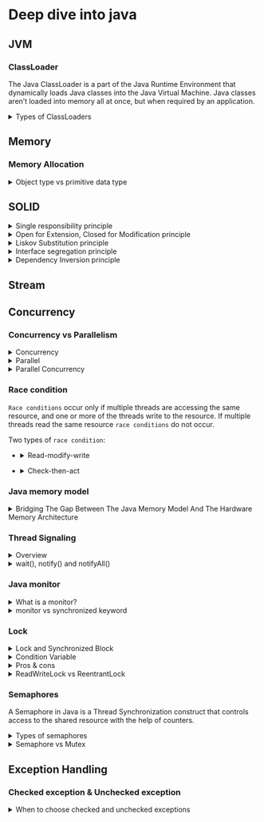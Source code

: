 # Deep dive into java
## JVM
### ClassLoader
The Java ClassLoader is a part of the Java Runtime Environment that dynamically loads Java classes into the Java Virtual Machine. Java classes aren’t loaded into memory all at once, but when required by an application. 

<details>
  <summary>Types of ClassLoaders</summary>
  <br/>
  
  + **BootStrap ClassLoader:**  is a Machine code which kickstarts the operation when the JVM calls it. It is not a java class.
  + **Extension ClassLoader:** is a child of **Bootstrap ClassLoader** and loads the extensions of core java classes from JDK (jre/lib/ext)
  + **System Class Loader:** takes care of loading all the application level classes into the JVM
  
  Ref: https://www.geeksforgeeks.org/classloader-in-java/#:~:text=The%20Java%20ClassLoader%20is%20a,when%20required%20by%20an%20application.

</details>

## Memory
### Memory Allocation

<details>
  <summary>Object type vs primitive data type</summary>
  <br/>
  
   Type name | Object type | Primitive data type | 
   | --- | --- | --- | 
  Interger vs int | 16 bytes | 4 bytes 
  Short vs short | 0 | 2 bytes
  Byte vs byte | 0 | 1 byte
  Float vs float | 0 | 0
  Double vs double | 0 | 0
  Long vs long | 24 bytes | 8 bytes
  Boolean vs boolean | 0 | 0
  char | - | 0
  
  + Ref: https://www.javamex.com/tutorials/memory/

</details>

## SOLID

<details>
  <summary>Single responsibility principle</summary>
  <br/>
  
  A class should only have one responsibility
  
  _Example:_ The `EntityManager` interface provides a set of methods to persist, update, remove and read entities from a relational database. It doesn’t implement any business logic or validation or user authentication.
  
</details>
<details>
  <summary>Open for Extension, Closed for Modification principle</summary>
  <br/>
  
  Classes should be open for extension but closed for modification. In doing so, we stop ourselves from modifying existing code and causing potential new bugs
  
</details>
<details>
  <summary>Liskov Substitution principle</summary>
  <br/>
  
  If class A is a subtype of class B, we should be able to replace B with A without disrupting the behavior of our program.
  
  Signs of violation of the substitutions Liskov:
  + 
  
</details>
<details>
  <summary>Interface segregation principle</summary>
  <br/>
  
  Larger interfaces should be split into smaller ones to fit with multiple specific purposes.
  
  _Example:_ If only data manipulation (CRUD) is needed, we can use `CrudRepository`. And when we need to view pages, we can use `PagingAndSortingRepository`
  
</details>
<details>
  <summary>Dependency Inversion principle</summary>
  <br/> 
  
  + High-level modules should not depend on low-level modules. Both should depend on abstractions.
  + Abstractions should not depend on details. Details should depend on abstractions.
  
  _Example:_ 
  
  ```
  public interface Keyboard { }
  ```
  
  ```
  public class Windows98Machine{

      private final Keyboard keyboard;

      public Windows98Machine(Keyboard keyboard) {
          this.keyboard = keyboard;
      }
  }
  ```
  
  _`Windows98Machine` depends on  `Keyboard`_
  

  
</details>

## Stream
## Concurrency
### Concurrency vs Parallelism

<details>
  <summary>Concurrency</summary>
  <br/>
  
  ![](images/concurrency.PNG)
  
  Concurrency means that an application is making progress on more than one task - at the same time or at least seemingly at the same time. If the computer only has one CPU the application may not make progress on more than one task at _exactly the same time_
  
</details>

<details>
  <summary>Parallel</summary>
  <br/>
  
  ![](images/parallel.PNG)
  
  Parallel execution is when a computer has more than one CPU or CPU core, and makes progress on more than one task simultaneously.
  
</details>

<details>
  <summary>Parallel Concurrency</summary>
  <br/>
  
  ![](images/concurrency-parallel.PNG)
  
</details>

### Race condition
`Race conditions` occur only if multiple threads are accessing the same resource, and one or more of the threads write to the resource. If multiple threads read the same resource `race conditions` do not occur.

Two types of `race condition`:
+ <details>
  <summary>Read-modify-write</summary>
  
  ```
  public class Counter {
       protected long count = 0;

       public void add(long value){
           this.count = this.count + value;
       }
  }
  ```
  For example, two threads wanted to add values 2 and 3. Thus the result should be 5 after the two threads complete execution. In the above case it is 2, but it could as well have been 3.
</details>

+ <details>
  <summary>Check-then-act</summary>
  
  ```
  public class CheckThenActExample {

      public void checkThenAct(Map<String, String> sharedMap) {
          if(sharedMap.containsKey("key")){
              String val = sharedMap.remove("key");
              if(val == null) {
                  System.out.println("Value for 'key' was null");
              }
          } else {
              sharedMap.put("key", "value");
          }
      }
  }
  ```
</details>
  
### Java memory model
<details>
  <summary>Bridging The Gap Between The Java Memory Model And The Hardware Memory Architecture</summary>

  ![](images/hardware.PNG)
  
</details>

### Thread Signaling
  
<details>
  <summary>Overview</summary>

  ![](images/waitnotify.png)
  
</details>

<details>
  <summary>wait(), notify() and notifyAll()</summary>

  + **wait()**<br/>
  
    It tells the calling thread to give up the lock and go to sleep until some other thread enters the same monitor and calls notify().
  
  + **notify()**<br/>
  
    It wakes up one single thread that called wait() on the same object. It should be noted that calling notify() does not actually give up a lock on a resource. It tells a waiting thread that that thread can wake up.
  
  + **notifyAll()**<br/>
  
    It wakes up all the threads that called wait() on the same object.
  <br/>
  _main_

  ```
  public class Hello {
      public static void main(String[] args) {
        Queue < String > q = new LinkedList < > ();
        boolean exit = false;
        Producer p = new Producer(q, exit);
        p.start();
        Consumer c = new Consumer(q, exit);
        c.start();
      }
  }
  ```


  _producer_
  ```
  public class Producer extends Thread {

      private volatile Queue < String > sharedQueue;

      private volatile boolean bExit;

      public Producer(Queue < String > myQueue, boolean bExit) {
          this.sharedQueue = myQueue;
          this.bExit = bExit;
      }
      public void run() {
          while (!bExit) {
              synchronized(sharedQueue) {
                  while (sharedQueue.isEmpty()) {
                    String item = String.valueOf(System.nanoTime());
                    sharedQueue.add(item);
                    System.out.println("Producer added : " + item);
                      try {
                          System.out.println("Producer sleeping by calling wait: " + item);
                          sharedQueue.wait();
                          System.out.println("Producer wake up: ");
                      } catch (InterruptedException e) {
                          e.printStackTrace();
                      }
                  }
              }
          }
      }
  }
  ```

  _consumer_

  ```
  public class Consumer extends Thread {

      private volatile Queue < String > sharedQueue;

      private volatile boolean bExit;

      public Consumer(Queue < String > myQueue, boolean bExit) {
          this.sharedQueue = myQueue;
          this.bExit = bExit;
      }
      public void run() {
          while (!bExit) {
              synchronized(sharedQueue) {
                  while (!sharedQueue.isEmpty()) {
                      String item = sharedQueue.poll();
                      System.out.println("Consumer removed : " + item);
                      System.out.println("Consumer notifying Producer: " + item);
                      sharedQueue.notify();
                  }
              }
          }
      }
  }
  ```
  _Output_

  ```
    Producer added : 12275948008616
    Producer sleeping by calling wait: 12275948008616
    Consumer removed : 12275948008616
    Consumer notifying Producer: 12275948008616
    Producer wake up: 
    Producer added : 12275948047960
    Producer sleeping by calling wait: 12275948047960
    Consumer removed : 12275948047960
    Consumer notifying Producer: 12275948047960
  ```

  + Ref: https://www.java67.com/2019/05/when-and-how-to-use-wait-and-notify-in-Java.html
  + Ref: https://ducmanhphan.github.io/2019-12-07-Using-wait-notify-in-synchronized-method-block-of-Multithreading-Java/
  + Ref: https://howtodoinjava.com/java/multi-threading/wait-notify-and-notifyall-methods/
  </details>

### Java monitor
<details>
  <summary>What is a monitor?</summary>
  
  Simply put, a _**monitor**_ is something that a thread can grab and hold, preventing all other threads from grabbing that same monitor and forcing them to wait until the monitor is released. 
</details>
<details>
  <summary>monitor vs synchronized keyword</summary>
  
  ```
  Object foo = new Object();
  synchronized (foo) {
    System.out.println("Hello world.");
  }
  ```
  The current thread will first grab the monitor associated with the object stored in variable `foo` and hold it while it prints `"Hello world"`, then releases it.
  
</details>
  
### Lock
  
<details>
  <summary>Lock and Synchronized Block</summary>
  
  + _lock()_ & _unlock()_ operation in separate methods
  + Support fairness by specifying the fairness property
  + The Lock API provides _tryLock()_ method. This reduces blocking time of thread waiting for the lock
  + Provides _lockInterruptibly()_ which can be used to interrupt the thread when it's waiting for the lock
  
  Ref: https://www.baeldung.com/java-concurrent-locks
  Ref: https://winterbe.com/posts/2015/04/30/java8-concurrency-tutorial-synchronized-locks-examples/
  
</details>
  
<details>
  <summary>Condition Variable</summary>
  
  Condition variables are instance of java.util.concurrent.locks.Condition class. As a reentrant lock replaces synchronized blocks or methods, a condition replaces the object monitor methods. which provides inter-thread communication methods similar to `wait()`, `notify()` and `notifyAll()` e.g. `await()`, `signal()`, and `signalAll()`.
  
  _Note: The lock can have multiple condition variables associated with the same lock_
  
  + Ref: https://javarevisited.blogspot.com/2015/06/java-lock-and-condition-example-producer-consumer.html#ixzz7QhNth9mS
  + Ref: https://medium.com/@tarunjain07/volatile-reentrant-lock-vs-synchronize-condition-variable-66e870a8434d#2738
  
</details>
<details>
  <summary>Pros & cons</summary>
  
  Pros:
  1) Ability to lock interruptibly.
  2) Ability to timeout while waiting for lock.
  3) Power to create fair lock.
  4) API to get list of waiting thread for lock.
  5) Flexibility to try for lock without blocking.
  
  Cons:
  1) wrapping method body inside `try-finall` block

Read more: https://javarevisited.blogspot.com/2013/03/reentrantlock-example-in-java-synchronized-difference-vs-lock.html#ixzz7QhMEYXjR
  
  Ref: https://javarevisited.blogspot.com/2013/03/reentrantlock-example-in-java-synchronized-difference-vs-lock.html#axzz7Qc6BsHhk
  
</details>
<details>
  <summary>ReadWriteLock vs ReentrantLock</summary>
  <br/>
  
  **ReadWriteLock**:
  + `ReadLock` and `WriteLock` though are 2 separate instances only 1 will be allowed at a time...
  + Either `ReadLock` is being used _**(by n threads)**_ or `WriteLock` is being used _**(by 1 thread)**_
  + But never both at same time
  
  **ReentrantLock**:
  + One thread at a time
  
  
  ![](images/ReadWriteLockvsReentrantLock.png)
  
  Ref: https://www.youtube.com/watch?v=7VqWkc9o7RM&ab_channel=DefogTech
</details>

  
### Semaphores
  A Semaphore in Java is a Thread Synchronization construct that controls access to the shared resource with the help of counters. 
  
<details>
  <summary>Types of semaphores</summary>
  
  + Counting Semaphores
  + Bounded Semaphores
  + Timed Semaphores
  + Timed Semaphores
  
</details>
  
<details>
  <summary>Semaphore vs Mutex</summary>
    
  Semaphore can be counted, while mutex can only count to 1.
  
  _Note: Mutex (synchronized keyword, ReentrantLock, ReadWriteLock, ...)_
  
  Ref: https://www.baeldung.com/java-mutex
</details>
  
## Exception Handling
### Checked exception & Unchecked exception
  
<details>
  <summary>When to choose checked and unchecked exceptions</summary>
  <br/>
  
  Use checked expections for recoverable conditions and runtime exceptions for programming errors
  
  Ref: https://stackoverflow.com/questions/499437/in-java-when-should-i-create-a-checked-exception-and-when-should-it-be-a-runti?noredirect=1&lq=1
  
  Ref: https://stackoverflow.com/questions/27578/when-to-choose-checked-and-unchecked-exceptions
  
</details>

